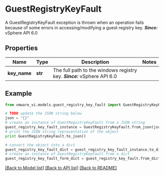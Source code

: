 # GuestRegistryKeyFault

A GuestRegistryKeyFault exception is thrown when an operation fails because of some errors in accessing/modifying a guest registry key.  ***Since:*** vSphere API 6.0 

## Properties
Name | Type | Description | Notes
------------ | ------------- | ------------- | -------------
**key_name** | **str** | The full path to the windows registry key.  ***Since:*** vSphere API 6.0  | 

## Example

```python
from vmware_vi.models.guest_registry_key_fault import GuestRegistryKeyFault

# TODO update the JSON string below
json = "{}"
# create an instance of GuestRegistryKeyFault from a JSON string
guest_registry_key_fault_instance = GuestRegistryKeyFault.from_json(json)
# print the JSON string representation of the object
print GuestRegistryKeyFault.to_json()

# convert the object into a dict
guest_registry_key_fault_dict = guest_registry_key_fault_instance.to_dict()
# create an instance of GuestRegistryKeyFault from a dict
guest_registry_key_fault_form_dict = guest_registry_key_fault.from_dict(guest_registry_key_fault_dict)
```
[[Back to Model list]](../README.md#documentation-for-models) [[Back to API list]](../README.md#documentation-for-api-endpoints) [[Back to README]](../README.md)


